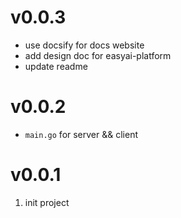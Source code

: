 # v0.0.3

+ use docsify for docs website
+ add design doc for easyai-platform
+ update readme

# v0.0.2

+ `main.go` for server && client
# v0.0.1 

1. init project